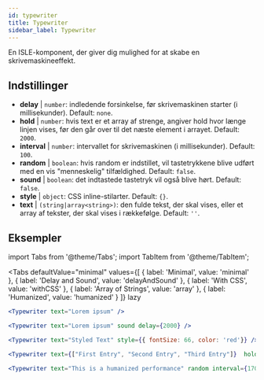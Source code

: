 ```yaml
---
id: typewriter 
title: Typewriter
sidebar_label: Typewriter
---
```


En ISLE-komponent, der giver dig mulighed for at skabe en skrivemaskineeffekt.

## Indstillinger

* __delay__ | `number`: indledende forsinkelse, før skrivemaskinen starter (i millisekunder). Default: `none`.
* __hold__ | `number`: hvis text er et array af strenge, angiver hold hvor længe linjen vises, før den går over til det næste element i arrayet. Default: `2000`.
* __interval__ | `number`: intervallet for skrivemaskinen (i millisekunder). Default: `100`.
* __random__ | `boolean`: hvis random er indstillet, vil tastetrykkene blive udført med en vis "menneskelig" tilfældighed. Default: `false`.
* __sound__ | `boolean`: det indtastede tastetryk vil også blive hørt. Default: `false`.
* __style__ | `object`: CSS inline-stilarter. Default: `{}`.
* __text__ | `(string|array<string>)`: den fulde tekst, der skal vises, eller et array af tekster, der skal vises i rækkefølge. Default: `''`.


## Eksempler

import Tabs from '@theme/Tabs';
import TabItem from '@theme/TabItem';

<Tabs
    defaultValue="minimal"
    values={[
        { label: 'Minimal', value: 'minimal' },
        { label: 'Delay and Sound', value: 'delayAndSound' },
        { label: 'With CSS', value: 'withCSS' },
        { label: 'Array of Strings', value: 'array' },
        { label: 'Humanized', value: 'humanized' }
    ]}
    lazy
>

<TabItem value="minimal">

```jsx live
<Typewriter text="Lorem ipsum" />
```

</TabItem>

<TabItem value="delayAndSound">

```jsx live
<Typewriter text="Lorem ipsum" sound delay={2000} />
```

</TabItem>

<TabItem value="withCSS">

```jsx live
<Typewriter text="Styled Text" style={{ fontSize: 66, color: 'red'}} />
```

</TabItem>

<TabItem value="array">

```jsx live
<Typewriter text={["First Entry", "Second Entry", "Third Entry"]}  hold={2000} />
```

</TabItem>

<TabItem value="humanized">

```jsx live
<Typewriter text="This is a humanized performance" random interval={170} />
```

</TabItem>

</Tabs>

